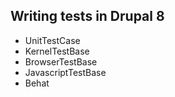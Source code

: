 <h2>Writing tests in Drupal 8</h2>
          <ul>
<li>UnitTestCase</li>
            <li>KernelTestBase</li>
            <li>BrowserTestBase</li>
            <li>JavascriptTestBase</li>
            <li>Behat</li>
          </ul>